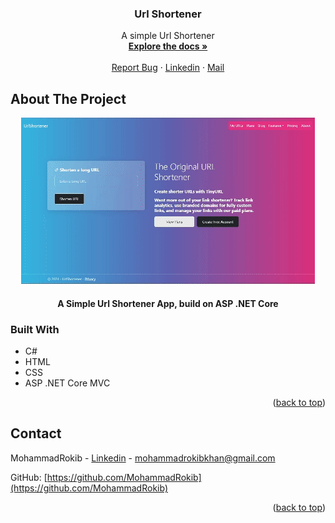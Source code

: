 <a name="readme-top"></a>

<div align="center">

<h3 align="center">Url Shortener</h3>

<p align="center">
    A simple Url Shortener
    <br />
    <a href="https://github.com/MohammadRokib/Url-Shortener"><strong>Explore the docs »</strong></a>
    <br />
    <br />
    <a href="https://github.com/MohammadRokib/Url-Shortener/issues/">Report Bug</a>
    ·
    <a href="https://www.linkedin.com/in/m0hammadrokib/">Linkedin</a>
    ·
    <a href="mohammadrokibkhan@gmail.com">Mail</a>
  </p>
</div>

<!-- ABOUT THE PROJECT -->

## About The Project

<div align="center">
  <img src="UrlShortener/Demo/demo.gif">
  <h4>A Simple Url Shortener App, build on ASP .NET Core</h4>
</div>


### Built With

* C#
* HTML
* CSS
* ASP .NET Core MVC

<p align="right">(<a href="#readme-top">back to top</a>)</p>

<!-- CONTACT -->

## Contact

MohammadRokib - [Linkedin](https://www.linkedin.com/in/m0hammadrokib/) - mohammadrokibkhan@gmail.com

GitHub: [https://github.com/MohammadRokib](https://github.com/MohammadRokib)

<p align="right">(<a href="#readme-top">back to top</a>)</p>
